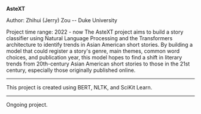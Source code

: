 **AsteXT**

Author:
Zhihui (Jerry) Zou -- Duke University

Project time range: 2022 - now
The AsteXT project aims to build a story classifier using Natural Language Processing and the Transformers architecture to identify trends in Asian American short stories. By building a model that could register a story's genre, main themes, common word choices, and publication year, this model hopes to find a shift in literary trends from 20th-century Asian American short stories to those in the 21st century, especially those originally published online.

---

This project is created using BERT, NLTK, and SciKit Learn.

---

Ongoing project.
